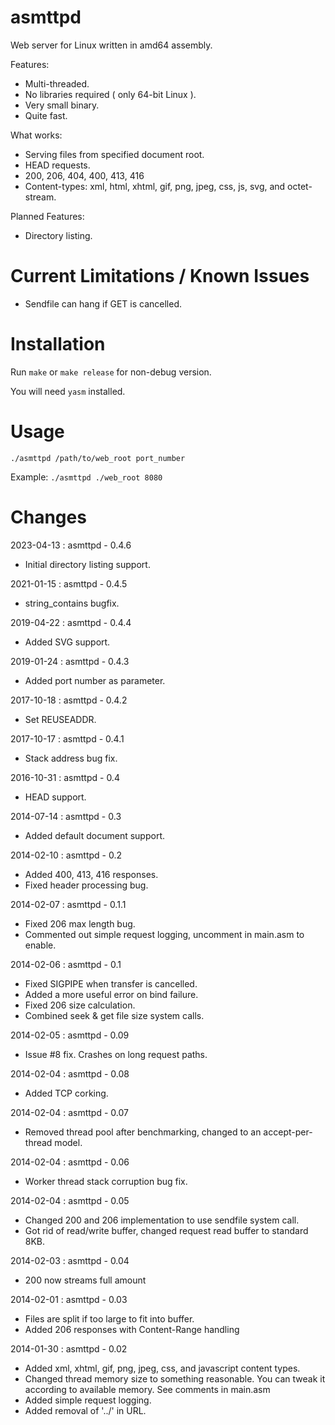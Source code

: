 asmttpd
=======

Web server for Linux written in amd64 assembly.

Features:
* Multi-threaded.
* No libraries required ( only 64-bit Linux ).
* Very small binary.
* Quite fast.

What works:
* Serving files from specified document root.
* HEAD requests.
* 200, 206, 404, 400, 413, 416
* Content-types: xml, html, xhtml, gif, png, jpeg, css, js, svg, and octet-stream.
  
Planned Features:
* Directory listing.

Current Limitations / Known Issues
=======
* Sendfile can hang if GET is cancelled.

Installation
=======

Run `make` or `make release` for non-debug version.

You will need `yasm` installed.

Usage
=======

`./asmttpd /path/to/web_root port_number`

Example: `./asmttpd ./web_root 8080`

Changes
=======
2023-04-13 : asmttpd - 0.4.6

* Initial directory listing support.

2021-01-15 : asmttpd - 0.4.5

* string_contains bugfix.

2019-04-22 : asmttpd - 0.4.4

* Added SVG support.

2019-01-24 : asmttpd - 0.4.3

* Added port number as parameter.

2017-10-18 : asmttpd - 0.4.2

* Set REUSEADDR.

2017-10-17 : asmttpd - 0.4.1

* Stack address bug fix.

2016-10-31 : asmttpd - 0.4

* HEAD support.

2014-07-14 : asmttpd - 0.3

* Added default document support.

2014-02-10 : asmttpd - 0.2

* Added 400, 413, 416 responses.
* Fixed header processing bug.

2014-02-07 : asmttpd - 0.1.1

* Fixed 206 max length bug.
* Commented out simple request logging, uncomment in main.asm to enable.

2014-02-06 : asmttpd - 0.1

* Fixed SIGPIPE when transfer is cancelled.
* Added a more useful error on bind failure.
* Fixed 206 size calculation.
* Combined seek & get file size system calls.

2014-02-05 : asmttpd - 0.09

* Issue #8 fix. Crashes on long request paths.

2014-02-04 : asmttpd - 0.08

* Added TCP corking.

2014-02-04 : asmttpd - 0.07

* Removed thread pool after benchmarking, changed to an accept-per-thread model.

2014-02-04 : asmttpd - 0.06

* Worker thread stack corruption bug fix.

2014-02-04 : asmttpd - 0.05

* Changed 200 and 206 implementation to use sendfile system call.
* Got rid of read/write buffer, changed request read buffer to standard 8KB.

2014-02-03 : asmttpd - 0.04

* 200 now streams full amount


2014-02-01 : asmttpd - 0.03

* Files are split if too large to fit into buffer. 
* Added 206 responses with Content-Range handling


2014-01-30 : asmttpd - 0.02

* Added xml, xhtml, gif, png, jpeg, css, and javascript content types.
* Changed thread memory size to something reasonable. You can tweak it according to available memory. See comments in main.asm
* Added simple request logging.
* Added removal of '../' in URL.
